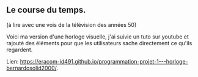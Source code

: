 Le course du temps.
--


(à lire avec une vois de la télévision des années 50)
 
Voici ma version d'une horloge visuelle, j'ai suivie un tuto sur youtube et rajouté des éléments pour que les utilisateurs sache directement ce qu'ils regardent.

Lien: https://eracom-id491.github.io/programmation-projet-1---horloge-bernardosolid2000/.

